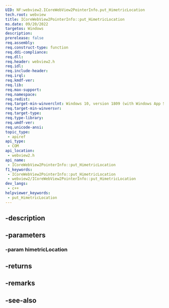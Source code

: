```yaml
---
UID: NF:webview2.ICoreWebView2PointerInfo.put_HimetricLocation
tech.root: webview
title: ICoreWebView2PointerInfo::put_HimetricLocation
ms.date: 09/20/2022
targetos: Windows
description: 
prerelease: false
req.assembly: 
req.construct-type: function
req.ddi-compliance: 
req.dll: 
req.header: webview2.h
req.idl: 
req.include-header: 
req.irql: 
req.kmdf-ver: 
req.lib: 
req.max-support: 
req.namespace: 
req.redist: 
req.target-min-winverclnt: Windows 10, version 1809 (with Windows App SDK 1.1 or later)
req.target-min-winversvr: 
req.target-type: 
req.type-library: 
req.umdf-ver: 
req.unicode-ansi: 
topic_type:
 - apiref
api_type:
 - COM
api_location:
 - webview2.h
api_name:
 - ICoreWebView2PointerInfo::put_HimetricLocation
f1_keywords:
 - ICoreWebView2PointerInfo::put_HimetricLocation
 - webview2/ICoreWebView2PointerInfo::put_HimetricLocation
dev_langs:
 - c++
helpviewer_keywords:
 - put_HimetricLocation
---
```


## -description

## -parameters

### -param himetricLocation

## -returns

## -remarks

## -see-also

